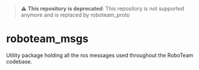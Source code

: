 > :warning: **This repository is deprecated**: This repository is not supported anymore and is replaced by roboteam_proto


# roboteam_msgs
Utility package holding all the ros messages used throughout the RoboTeam codebase.
